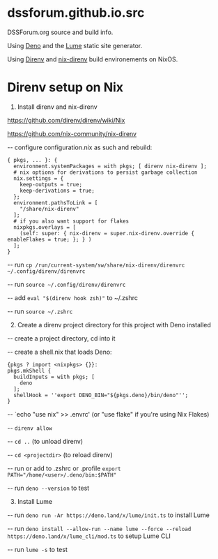 # dssforum.github.io.src

DSSForum.org source and build info.

Using [Deno](https://deno.land/) and the [Lume](https://lume.land) static site generator.

Using [Direnv](https://direnv.net/) and [nix-direnv](https://github.com/nix-community/nix-direnv) build environements on NixOS.

# Direnv setup on Nix

1. Install direnv and nix-direnv

https://github.com/direnv/direnv/wiki/Nix

https://github.com/nix-community/nix-direnv

-- configure configuration.nix as such and rebuild:

````
{ pkgs, ... }: {
  environment.systemPackages = with pkgs; [ direnv nix-direnv ];
  # nix options for derivations to persist garbage collection
  nix.settings = {
    keep-outputs = true;
    keep-derivations = true;
  };
  environment.pathsToLink = [
    "/share/nix-direnv"
  ];
  # if you also want support for flakes
  nixpkgs.overlays = [
    (self: super: { nix-direnv = super.nix-direnv.override { enableFlakes = true; }; } )
  ];
}
````

-- run `cp /run/current-system/sw/share/nix-direnv/direnvrc ~/.config/direnv/direnvrc`

-- run `source ~/.config/direnv/direnvrc`

-- add `eval "$(direnv hook zsh)"` to ~/.zshrc

-- run `source ~/.zshrc`

2. Create a direnv project directory for this project with Deno installed

-- create a project directory, cd into it

-- create a shell.nix that loads Deno:

````
{pkgs ? import <nixpkgs> {}}:
pkgs.mkShell {
  buildInputs = with pkgs; [
    deno
  ];
  shellHook = ''export DENO_BIN="${pkgs.deno}/bin/deno"'';
}
````

-- `echo "use nix" >> .envrc' (or "use flake" if you're using Nix Flakes)

-- `direnv allow`

-- `cd ..` (to unload direnv)

-- `cd <projectdir>` (to reload direnv)

-- run or add to .zshrc or .profile `export PATH="/home/<user>/.deno/bin:$PATH"`

-- run `deno --version` to test

3.  Install Lume

-- run `deno run -Ar https://deno.land/x/lume/init.ts` to install Lume

-- run `deno install --allow-run --name lume --force --reload https://deno.land/x/lume_cli/mod.ts` to setup Lume CLI

-- run `lume -s` to test
